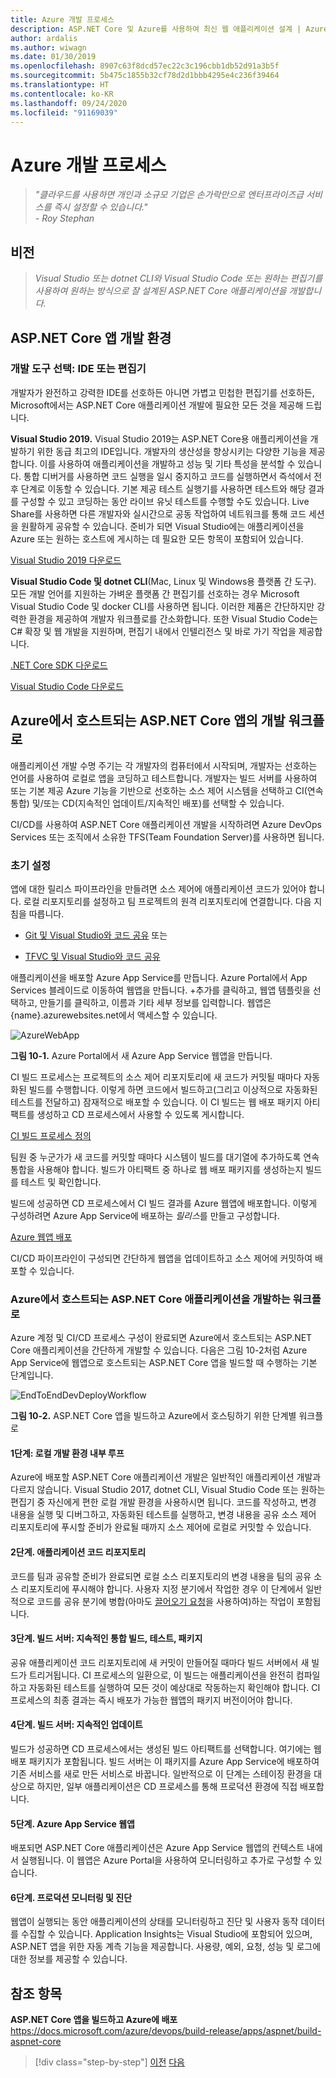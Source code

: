 ```yaml
---
title: Azure 개발 프로세스
description: ASP.NET Core 및 Azure를 사용하여 최신 웹 애플리케이션 설계 | Azure 개발 프로세스
author: ardalis
ms.author: wiwagn
ms.date: 01/30/2019
ms.openlocfilehash: 8907c63f8dcd57ec22c3c196cbb1db52d91a3b5f
ms.sourcegitcommit: 5b475c1855b32cf78d2d1bbb4295e4c236f39464
ms.translationtype: HT
ms.contentlocale: ko-KR
ms.lasthandoff: 09/24/2020
ms.locfileid: "91169039"
---
```

# <a name="development-process-for-azure"></a>Azure 개발 프로세스

> _"클라우드를 사용하면 개인과 소규모 기업은 손가락만으로 엔터프라이즈급 서비스를 즉시 설정할 수 있습니다."_  
> _- Roy Stephan_

## <a name="vision"></a>비전

> *Visual Studio 또는 dotnet CLI와 Visual Studio Code 또는 원하는 편집기를 사용하여 원하는 방식으로 잘 설계된 ASP.NET Core 애플리케이션을 개발합니다.*

## <a name="development-environment-for-aspnet-core-apps"></a>ASP.NET Core 앱 개발 환경

### <a name="development-tools-choices-ide-or-editor"></a>개발 도구 선택: IDE 또는 편집기

개발자가 완전하고 강력한 IDE를 선호하든 아니면 가볍고 민첩한 편집기를 선호하든, Microsoft에서는 ASP.NET Core 애플리케이션 개발에 필요한 모든 것을 제공해 드립니다.

**Visual Studio 2019.** Visual Studio 2019는 ASP.NET Core용 애플리케이션을 개발하기 위한 동급 최고의 IDE입니다. 개발자의 생산성을 향상시키는 다양한 기능을 제공합니다. 이를 사용하여 애플리케이션을 개발하고 성능 및 기타 특성을 분석할 수 있습니다. 통합 디버거를 사용하면 코드 실행을 일시 중지하고 코드를 실행하면서 즉석에서 전후 단계로 이동할 수 있습니다. 기본 제공 테스트 실행기를 사용하면 테스트와 해당 결과를 구성할 수 있고 코딩하는 동안 라이브 유닛 테스트를 수행할 수도 있습니다. Live Share를 사용하면 다른 개발자와 실시간으로 공동 작업하여 네트워크를 통해 코드 세션을 원활하게 공유할 수 있습니다. 준비가 되면 Visual Studio에는 애플리케이션을 Azure 또는 원하는 호스트에 게시하는 데 필요한 모든 항목이 포함되어 있습니다.

[Visual Studio 2019 다운로드](https://aka.ms/vsdownload?utm_source=mscom&utm_campaign=msdocs)

**Visual Studio Code 및 dotnet CLI**(Mac, Linux 및 Windows용 플랫폼 간 도구). 모든 개발 언어를 지원하는 가벼운 플랫폼 간 편집기를 선호하는 경우 Microsoft Visual Studio Code 및 docker CLI를 사용하면 됩니다. 이러한 제품은 간단하지만 강력한 환경을 제공하여 개발자 워크플로를 간소화합니다. 또한 Visual Studio Code는 C\# 확장 및 웹 개발을 지원하며, 편집기 내에서 인텔리전스 및 바로 가기 작업을 제공합니다.

[.NET Core SDK 다운로드](https://dotnet.microsoft.com/download)

[Visual Studio Code 다운로드](https://code.visualstudio.com/download)

## <a name="development-workflow-for-azure-hosted-aspnet-core-apps"></a>Azure에서 호스트되는 ASP.NET Core 앱의 개발 워크플로

애플리케이션 개발 수명 주기는 각 개발자의 컴퓨터에서 시작되며, 개발자는 선호하는 언어를 사용하여 로컬로 앱을 코딩하고 테스트합니다. 개발자는 빌드 서버를 사용하여 또는 기본 제공 Azure 기능을 기반으로 선호하는 소스 제어 시스템을 선택하고 CI(연속 통합) 및/또는 CD(지속적인 업데이트/지속적인 배포)를 선택할 수 있습니다.

CI/CD를 사용하여 ASP.NET Core 애플리케이션 개발을 시작하려면 Azure DevOps Services 또는 조직에서 소유한 TFS(Team Foundation Server)를 사용하면 됩니다.

### <a name="initial-setup"></a>초기 설정

앱에 대한 릴리스 파이프라인을 만들려면 소스 제어에 애플리케이션 코드가 있어야 합니다. 로컬 리포지토리를 설정하고 팀 프로젝트의 원격 리포지토리에 연결합니다. 다음 지침을 따릅니다.

- [Git 및 Visual Studio와 코드 공유](/azure/devops/git/share-your-code-in-git-vs) 또는

- [TFVC 및 Visual Studio와 코드 공유](/azure/devops/tfvc/share-your-code-in-tfvc-vs)

애플리케이션을 배포할 Azure App Service를 만듭니다. Azure Portal에서 App Services 블레이드로 이동하여 웹앱을 만듭니다. +추가를 클릭하고, 웹앱 템플릿을 선택하고, 만들기를 클릭하고, 이름과 기타 세부 정보를 입력합니다. 웹앱은 {name}.azurewebsites.net에서 액세스할 수 있습니다.

![AzureWebApp](./media/image10-2.png)

**그림 10-1.** Azure Portal에서 새 Azure App Service 웹앱을 만듭니다.

CI 빌드 프로세스는 프로젝트의 소스 제어 리포지토리에 새 코드가 커밋될 때마다 자동화된 빌드를 수행합니다. 이렇게 하면 코드에서 빌드하고(그리고 이상적으로 자동화된 테스트를 전달하고) 잠재적으로 배포할 수 있습니다. 이 CI 빌드는 웹 배포 패키지 아티팩트를 생성하고 CD 프로세스에서 사용할 수 있도록 게시합니다.

[CI 빌드 프로세스 정의](/azure/devops/pipelines/ecosystems/dotnet-core)

팀원 중 누군가가 새 코드를 커밋할 때마다 시스템이 빌드를 대기열에 추가하도록 연속 통합을 사용해야 합니다. 빌드가 아티팩트 중 하나로 웹 배포 패키지를 생성하는지 빌드를 테스트 및 확인합니다.

빌드에 성공하면 CD 프로세스에서 CI 빌드 결과를 Azure 웹앱에 배포합니다. 이렇게 구성하려면 Azure App Service에 배포하는 *릴리스*를 만들고 구성합니다.

[Azure 웹앱 배포](/azure/devops/pipelines/targets/webapp)

CI/CD 파이프라인이 구성되면 간단하게 웹앱을 업데이트하고 소스 제어에 커밋하여 배포할 수 있습니다.

### <a name="workflow-for-developing-azure-hosted-aspnet-core-applications"></a>Azure에서 호스트되는 ASP.NET Core 애플리케이션을 개발하는 워크플로

Azure 계정 및 CI/CD 프로세스 구성이 완료되면 Azure에서 호스트되는 ASP.NET Core 애플리케이션을 간단하게 개발할 수 있습니다. 다음은 그림 10-2처럼 Azure App Service에 웹앱으로 호스트되는 ASP.NET Core 앱을 빌드할 때 수행하는 기본 단계입니다.

![EndToEndDevDeployWorkflow](./media/image10-3.png)

**그림 10-2.** ASP.NET Core 앱을 빌드하고 Azure에서 호스팅하기 위한 단계별 워크플로

#### <a name="step-1-local-dev-environment-inner-loop"></a>1단계: 로컬 개발 환경 내부 루프

Azure에 배포할 ASP.NET Core 애플리케이션 개발은 일반적인 애플리케이션 개발과 다르지 않습니다. Visual Studio 2017, dotnet CLI, Visual Studio Code 또는 원하는 편집기 중 자신에게 편한 로컬 개발 환경을 사용하시면 됩니다. 코드를 작성하고, 변경 내용을 실행 및 디버그하고, 자동화된 테스트를 실행하고, 변경 내용을 공유 소스 제어 리포지토리에 푸시할 준비가 완료될 때까지 소스 제어에 로컬로 커밋할 수 있습니다.

#### <a name="step-2-application-code-repository"></a>2단계. 애플리케이션 코드 리포지토리

코드를 팀과 공유할 준비가 완료되면 로컬 소스 리포지토리의 변경 내용을 팀의 공유 소스 리포지토리에 푸시해야 합니다. 사용자 지정 분기에서 작업한 경우 이 단계에서 일반적으로 코드를 공유 분기에 병합(아마도 [끌어오기 요청](/azure/devops/git/pull-requests)을 사용하여)하는 작업이 포함됩니다.

#### <a name="step-3-build-server-continuous-integration-build-test-package"></a>3단계. 빌드 서버: 지속적인 통합 빌드, 테스트, 패키지

공유 애플리케이션 코드 리포지토리에 새 커밋이 만들어질 때마다 빌드 서버에서 새 빌드가 트리거됩니다. CI 프로세스의 일환으로, 이 빌드는 애플리케이션을 완전히 컴파일하고 자동화된 테스트를 실행하여 모든 것이 예상대로 작동하는지 확인해야 합니다. CI 프로세스의 최종 결과는 즉시 배포가 가능한 웹앱의 패키지 버전이어야 합니다.

#### <a name="step-4-build-server-continuous-delivery"></a>4단계. 빌드 서버: 지속적인 업데이트

빌드가 성공하면 CD 프로세스에서는 생성된 빌드 아티팩트를 선택합니다. 여기에는 웹 배포 패키지가 포함됩니다. 빌드 서버는 이 패키지를 Azure App Service에 배포하여 기존 서비스를 새로 만든 서비스로 바꿉니다. 일반적으로 이 단계는 스테이징 환경을 대상으로 하지만, 일부 애플리케이션은 CD 프로세스를 통해 프로덕션 환경에 직접 배포합니다.

#### <a name="step-5-azure-app-service-web-app"></a>5단계. Azure App Service 웹앱

배포되면 ASP.NET Core 애플리케이션은 Azure App Service 웹앱의 컨텍스트 내에서 실행됩니다. 이 웹앱은 Azure Portal을 사용하여 모니터링하고 추가로 구성할 수 있습니다.

#### <a name="step-6-production-monitoring-and-diagnostics"></a>6단계. 프로덕션 모니터링 및 진단

웹앱이 실행되는 동안 애플리케이션의 상태를 모니터링하고 진단 및 사용자 동작 데이터를 수집할 수 있습니다. Application Insights는 Visual Studio에 포함되어 있으며, ASP.NET 앱을 위한 자동 계측 기능을 제공합니다. 사용량, 예외, 요청, 성능 및 로그에 대한 정보를 제공할 수 있습니다.

## <a name="references"></a>참조 항목

**ASP.NET Core 앱을 빌드하고 Azure에 배포**  
<https://docs.microsoft.com/azure/devops/build-release/apps/aspnet/build-aspnet-core>

>[!div class="step-by-step"]
>[이전](test-asp-net-core-mvc-apps.md)
>[다음](azure-hosting-recommendations-for-asp-net-web-apps.md)
